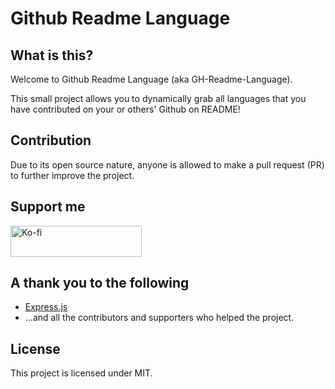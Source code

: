 # Github Readme Language
## What is this?
Welcome to Github Readme Language (aka GH-Readme-Language).

This small project allows you to dynamically grab all languages that you have contributed on your or others' Github on README!

## Contribution
Due to its open source nature, anyone is allowed to make a pull request (PR) to further improve the project.

## Support me
 <a href="https://ko-fi.com/wicky">
    <img src="https://cdn.ko-fi.com/cdn/kofi3.png?v=3" height="50" width="210" alt="Ko-fi" />
  </a>

## A thank you to the following
+ [Express.js](https://expressjs.com/)
+ ...and all the contributors and supporters who helped the project.

## License
This project is licensed under MIT.